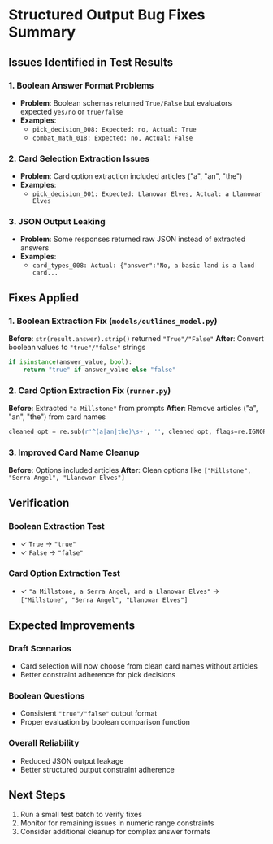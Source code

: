 # Structured Output Bug Fixes Summary

## Issues Identified in Test Results

### 1. Boolean Answer Format Problems
- **Problem**: Boolean schemas returned `True/False` but evaluators expected `yes/no` or `true/false`
- **Examples**: 
  - `pick_decision_008: Expected: no, Actual: True`
  - `combat_math_018: Expected: no, Actual: False`

### 2. Card Selection Extraction Issues
- **Problem**: Card option extraction included articles ("a", "an", "the")
- **Examples**:
  - `pick_decision_001: Expected: Llanowar Elves, Actual: a Llanowar Elves`

### 3. JSON Output Leaking
- **Problem**: Some responses returned raw JSON instead of extracted answers
- **Examples**:
  - `card_types_008: Actual: {"answer":"No, a basic land is a land card...`

## Fixes Applied

### 1. Boolean Extraction Fix (`models/outlines_model.py`)
**Before**: `str(result.answer).strip()` returned `"True"/"False"`
**After**: Convert boolean values to `"true"/"false"` strings
```python
if isinstance(answer_value, bool):
    return "true" if answer_value else "false"
```

### 2. Card Option Extraction Fix (`runner.py`)
**Before**: Extracted `"a Millstone"` from prompts
**After**: Remove articles ("a", "an", "the") from card names
```python
cleaned_opt = re.sub(r'^(a|an|the)\s+', '', cleaned_opt, flags=re.IGNORECASE)
```

### 3. Improved Card Name Cleanup
**Before**: Options included articles
**After**: Clean options like `["Millstone", "Serra Angel", "Llanowar Elves"]`

## Verification

### Boolean Extraction Test
- ✓ `True` → `"true"`
- ✓ `False` → `"false"`

### Card Option Extraction Test
- ✓ `"a Millstone, a Serra Angel, and a Llanowar Elves"` → `["Millstone", "Serra Angel", "Llanowar Elves"]`

## Expected Improvements

### Draft Scenarios
- Card selection will now choose from clean card names without articles
- Better constraint adherence for pick decisions

### Boolean Questions
- Consistent `"true"/"false"` output format
- Proper evaluation by boolean comparison function

### Overall Reliability
- Reduced JSON output leakage
- Better structured output constraint adherence

## Next Steps
1. Run a small test batch to verify fixes
2. Monitor for remaining issues in numeric range constraints
3. Consider additional cleanup for complex answer formats